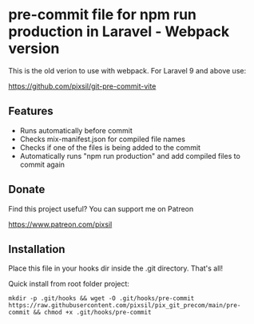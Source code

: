 # pre-commit file for npm run production in Laravel - Webpack version

This is the old verion to use with webpack. For Laravel 9 and above use:

https://github.com/pixsil/git-pre-commit-vite
 
## Features

* Runs automatically before commit
* Checks mix-manifest.json for compiled file names
* Checks if one of the files is being added to the commit
* Automatically runs "npm run production" and add compiled files to commit again

## Donate

Find this project useful? You can support me on Patreon

https://www.patreon.com/pixsil

## Installation

Place this file in your hooks dir inside the .git directory. That's all!

Quick install from root folder project:
```
mkdir -p .git/hooks && wget -O .git/hooks/pre-commit https://raw.githubusercontent.com/pixsil/pix_git_precom/main/pre-commit && chmod +x .git/hooks/pre-commit
```
